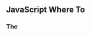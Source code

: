 ## JavaScript Where To

### The <script> Tag

In HTML, JavaScript code is inserted between `<script>` and `</script>` tags.

```javascript
<script>
document.getElementById("demo").innerHTML = "My First JavaScript";
</script>
```



### JavaScript in <head> or <body>

Scripts can be placed in the `<body>`, or in the `<head>` section of an HTML page, or in both.



### External JavaScript

```html
<script src="myScript.js"></script>
```

To add several script files to one page - use several script tags:

```html
<script src="myScript1.js"></script>
<script src="myScript2.js"></script>
```



## JavaScript Output

* Writing into an HTML element, using `innerHTML`.
* Writing into the HTML output using `document.write()`.
* Writing into an alert box, using `window.alert()`.
* Writing into the browser console, using `console.log()`.

### Using document.write( )

Using document.write() after an HTML document is loaded, will **delete all existing HTML**:

### Example

```html
<!DOCTYPE html>
<html>
<body>

<h1>My First Web Page</h1>
<p>My first paragraph.</p>

<button type="button" onclick="document.write(5 + 6)">Try it</button>

</body>
</html>
```

### Using window.alert()

You can skip the `window` keyword.

In JavaScript, the window object is the global scope object. This means that variables, properties, and methods by default belong to the window object. This also means that specifying the `window` keyword is optional.

## JavaScript Statements

## Semicolons ;

Semicolons separate JavaScript statements.

Add a semicolon at the end of each executable statement



## JavaScript White Space

JavaScript ignores multiple spaces. You can add white space to your script to make it more readable.

The following lines are equivalent:

```javascript
let person = "Hege";
let person="Hege";
```



### JavaScript Line Length and Line Breaks

For best readability, programmers often like to avoid code lines longer than 80 characters.

If a JavaScript statement does not fit on one line, the best place to break it is after an operator:

```javascript
document.getElementById("demo").innerHTML =
"Hello Dolly!";
```



### JavaScript Keywords

JavaScript statements often start with a **keyword** to identify the JavaScript action to be performed.

https://www.w3schools.com/js/js_statements.asp



## JavaScript Syntax

### JavaScript Values

The JavaScript syntax defines two types of values:

* fixed values
* Variable values

Fixed values are called **Literals**. Variable values are called **Variables**.

### JavaScript Literals

**Numbers** are written with or without decimals: 

```javascript
10.50
1001
```

 **Strings** are text, written within double or single quotes: 

```javascript
"John Doe"
'John Doe'
```



### JavaScript Variables

In a programming language, **variables** are used to **store** data values.

JavaScript uses the keywords `var`, `let` and `const` to **declare** variables.

An **equal sign** is used to **assign values** to variables.



### JavaScript Expressions

An expression is a combination of values, variables, and operators, which computes to a value.

The computation is called an evaluation.

For example, 5 * 10 evaluates to 50:

```javascript
5 * 10
```

Expressions can also contain variable values:

```javascript
x * 10
```



### JavaScript Keywords

JavaScript **keywords** are used to identify actions to be performed.

The `let` keyword tells the browser to create variables:

```javascript
let x, y;
x = 5 + 6;
y = x * 10;
```

The `var` keyword also tells the browser to create variables:

```javascript
var x, y;
x = 5 + 6;
y = x * 10;
```



### JavaScript Comments

Not all JavaScript statements are "executed".

Code after double slashes `//` or between `/*` and `*/` is treated as a **comment**.

```javascript
let x = 5;   // I will be executed

// x = 6;   I will NOT be executed
```



### JavaScript Identifiers / Names

Identifiers are JavaScript names.

Identifiers are used to name variables and keywords, and functions.

The rules for legal names are the same in most programming languages.

A JavaScript name must begin with:

* A letter (A-Z or a-z)
* A dollar sign ($)
* Or an underscore (_)

Numbers are not allowed as the first character in names.

This way JavaScript can easily distinguish identifiers from numbers.



## JavaScript Variables

### 4 Ways to Declare a JavaScript Variable:

* Using `var`
* Using `let`
* Using `const`
* Using nothing

```javascript
//Using `var`
var x = 5;
var y = 6;
var z = x + y;
//Using `let`
let x = 5;
let y = 6;
let z = x + y;
//Using `const`
const price1 = 5;
const price2 = 6;
let total = price1 + price2;
//Using nothing
x = 5;
y = 6;
z = x + y;
```

### When to Use JavaScript var?

Always declare JavaScript variables with `var`,`let`, or`const`. The `var` keyword is used in all JavaScript code from 1995 to 2015. The `let` and `const` keywords were added to JavaScript in 2015. If you want your code to run in older browsers, you must use `var`.

### When to Use JavaScript const?

If you want a general rule: always declare variables with `const`. If you think the value of the variable can change, use `let`. In this example, `price1`, `price2`, and `total`, are variables:

### JavaScript Dollar Sign $

Using the dollar sign is not very common in JavaScript, but professional programmers often use it as an alias for the main function in a JavaScript library.

In the JavaScript library jQuery, for instance, the main function `$` is used to select HTML elements. In jQuery `$("p");` means "select all p elements".

## JavaScript Let

Variables defined with `let` cannot be Redeclared.

Variables defined with `let` must be Declared before use.

Variables defined with `let` have Block Scope.

### Cannot be Redeclared

```javascript
let x = "John Doe";
let x = 0;
// SyntaxError: 'x' has already been declared

var x = "John Doe";
var x = 0;
//With var you can
```

## Block Scope

Before ES6 (2015), JavaScript had only **Global Scope** and **Function Scope**.

ES6 introduced two important new JavaScript keywords: `let` and `const`.

These two keywords provide **Block Scope** in JavaScript.

Variables declared inside a { } block cannot be accessed from outside the block:

```javascript
{ 
  let x = 2;
}
// x can NOT be used here

//Variables declared with the var keyword can NOT have block scope.
//Variables declared inside a { } block can be accessed from outside the block.
{ 
  var x = 2; 
}
// x CAN be used here
```

### Redeclaring Variables

Redeclaring a variable using the `var` keyword can impose problems.

Redeclaring a variable inside a block will also redeclare the variable outside the block:

```javascript
var x = 10;
// Here x is 10
{ 
var x = 2;
// Here x is 2
}
// Here x is 2
```

Redeclaring a variable using the `let` keyword can solve this problem.

Redeclaring a variable inside a block will not redeclare the variable outside the block:

```javascript
let x = 10;
// Here x is 10
{
let x = 2;
// Here x is 2
}
// Here x is 10
```

### Let Hoisting

Variables defined with `var` are **hoisted** to the top and can be initialized at any time.

Meaning: You can use the variable before it is declared:

```javascript
carName = "Volvo";
var carName;
//it's ok
```

If you want to learn more about hoisting, study the chapter [JavaScript Hoisting](https://www.w3schools.com/js/js_hoisting.asp).

Variables defined with `let` are also hoisted to the top of the block, but not initialized.

Meaning: Using a `let` variable before it is declared will result in a `ReferenceError`:

```javascript
carName = "Saab";
let carName = "Volvo";
//it's not ok
```

## JavaScript Const

Variables defined with `const` cannot be Redeclared.

Variables defined with `const` cannot be Reassigned.

Variables defined with `const` have Block Scope.

### Cannot be Reassigned

```javascript
const PI = 3.141592653589793;
PI = 3.14;      // This will give an error
PI = PI + 10;   // This will also give an error
```

### Must be Assigned

```javascript
const PI = 3.14159265359;
//ok

const PI;
PI = 3.14159265359;
//not ok
```

### Block Scope

Declaring a variable with `const` is similar to `let` when it comes to **Block Scope**.

The x declared in the block, in this example, is not the same as the x declared outside the block:

```javascript
const x = 10;
// Here x is 10
{ 
const x = 2;
// Here x is 2
}
// Here x is 10
```

## JavaScript Operators

### Arithmetic Operators

![avatar](images/Screenshot 2022-11-20 at 10.45.30.png)

### JavaScript Assignment Operators

![Screenshot 2022-11-20 at 10.49.54](images/Screenshot 2022-11-20 at 10.49.54.png)

### JavaScript Comparison Operators

![Screenshot 2022-11-20 at 10.52.34](images/Screenshot 2022-11-20 at 10.52.34.png)

### JavaScript Bitwise Operators

![Screenshot 2022-11-20 at 10.54.22](images/Screenshot 2022-11-20 at 10.54.22.png)

### JavaScript Logical Operators

![Screenshot 2022-11-20 at 10.57.33](images/Screenshot 2022-11-20 at 10.57.33.png)

## JavaScript Objects

It is a common practice to declare objects with the const keyword.

```javascript
const person = {firstName:"John", lastName:"Doe", age:50, eyeColor:"blue"};
```

### Object Methods

Objects can also have **methods**.

Methods are **actions** that can be performed on objects.

Methods are stored in properties as **function definitions**.

```javascript
const person = {
  firstName: "John",
  lastName : "Doe",
  id       : 5566,
  fullName : function() {
    return this.firstName + " " + this.lastName;
  }
};
```

### What is **this**?

| In an object method, `this` refers to the **object**.        |
| ------------------------------------------------------------ |
| Alone, `this` refers to the **global object**.               |
| In a function, `this` refers to the **global object**.       |
| In a function, in strict mode, `this` is `undefined`.        |
| In an event, `this` refers to the **element** that received the event. |
| Methods like `call()`, `apply()`, and `bind()` can refer `this` to **any object**. |

## JavaScript Events

An HTML event can be something the browser does, or something a user does.

Here are some examples of HTML events:

* An HTML web page has finished loading
* An HTML input field was changed
* An HTML button was clicked

HTML allows event handler attributes, **with JavaScript code**, to be added to HTML elements.

```javascript
//With single quotes:
<element event='some JavaScript'>
//With double quotes:
<element event="some JavaScript">
```

### Common HTML Events

![Screenshot 2022-11-21 at 10.56.37](images/Screenshot 2022-11-21 at 10.56.37.png)

## JavaScript String Methods

### JavaScript String Length

```javascript
let text = "ABCDEFGHIJKLMNOPQRSTUVWXYZ";
let length = text.length;
```

### Extracting String Parts

There are 3 methods for extracting a part of a string:

* `slice(*start*, *end*)`
* `substring(*start*, *end*)`
* `substr(*start*, *length*)`

### slice()

```javascript
//Slice out a portion of a string from position 7 to position 13:
let text = "Apple, Banana, Kiwi";
let part = text.slice(7, 13);

//If you omit the second parameter, the method will slice out the rest of the string:
let text = "Apple, Banana, Kiwi";
let part = text.slice(7);

//If a parameter is negative, the position is counted from the end of the string:
let text = "Apple, Banana, Kiwi";
let part = text.slice(-12);

//This example slices out a portion of a string from position -12 to position -6:
let text = "Apple, Banana, Kiwi";
let part = text.slice(-12, -6);
```

### substring()

`substring()` is similar to `slice()`.

The difference is that start and end values less than 0 are treated as 0 in `substring()`.

```javascript
let str = "Apple, Banana, Kiwi";
let part = str.substring(7, 13);
```

### substr()

`substr()` is similar to `slice()`.

The difference is that the second parameter specifies the **length** of the extracted part.

```javascript
let str = "Apple, Banana, Kiwi";
let part = str.substr(7, 6);

//If you omit the second parameter, substr() will slice out the rest of the string.
let str = "Apple, Banana, Kiwi";
let part = str.substr(7);

//If the first parameter is negative, the position counts from the end of the string.
let str = "Apple, Banana, Kiwi";
let part = str.substr(-4);
```

### replace()

The `replace()` method replaces a specified value with another value in a string:

```javascript
let text = "Please visit Microsoft!";
let newText = text.replace("Microsoft", "W3Schools");
```

* The `replace()` method does not change the string it is called on.
* The `replace()` method returns a new string.
* The `replace()` method replaces **only the first** match

By default, the `replace()` method is case sensitive. Writing MICROSOFT (with upper-case) will not work

To replace case insensitive, use a **regular expression** with an `/i` flag (insensitive):

```javascript
let text = "Please visit Microsoft!";
let newText = text.replace(/MICROSOFT/i, "W3Schools");
```

To replace all matches, use a **regular expression** with a `/g` flag (global match):

```javascript
let text = "Please visit Microsoft and Microsoft!";
let newText = text.replace(/Microsoft/g, "W3Schools");
```

### ReplaceAll()

In 2021, JavaScript introduced the string method `replaceAll()`:

```javascript
text = text.replaceAll("Cats","Dogs");
text = text.replaceAll("cats","dogs");
```

The `replaceAll()` method allows you to specify a regular expression instead of a string to be replaced.

If the parameter is a regular expression, the global flag (g) must be set set, otherwise a TypeError is thrown.

```javascript
text = text.replaceAll(/Cats/g,"Dogs");
text = text.replaceAll(/cats/g,"dogs");
```

### Converting to Upper and Lower Case

A string is converted to upper case with `toUpperCase()`:

A string is converted to lower case with `toLowerCase()`:

```javascript
let text1 = "Hello World!";
let text2 = text1.toUpperCase();

let text1 = "Hello World!";       // String
let text2 = text1.toLowerCase();  // text2 is text1 converted to lower
```

### Note

All string methods return a new string. They don't modify the original string.

Formally said:

Strings are immutable: Strings cannot be changed, only replaced.

### trim()

The `trim()` method removes whitespace from both sides of a string:

```javascript
let text1 = "      Hello World!      ";
let text2 = text1.trim();
```

### trimStart()

ECMAScript 2019 added the String method `trimStart()` to JavaScript.

The `trimStart()` method works like `trim()`, but removes whitespace only from the start of a string.

```javascript
let text1 = "     Hello World!     ";
let text2 = text1.trimStart();
```

### trimEnd()

ECMAScript 2019 added the String method `trimEnd()` to JavaScript.

The `trimEnd()` method works like `trim()`, but removes whitespace only from the end of a string.

```javascript
let text1 = "     Hello World!     ";
let text2 = text1.trimEnd();
```

### charAt()

The `charAt()` method returns the character at a specified index (position) in a string:

```javascript
let text = "HELLO WORLD";
let char = text.charAt(0);
```

### Property Access

```javascript
let text = "HELLO WORLD";
let char = text[0];
```

Note

Property access might be a little **unpredictable:**

* It makes strings look like arrays (but they are not)
* If no character is found, [ ] returns undefined, while charAt() returns an empty string.
* It is read only. str[0] = "A" gives no error (but does not work!)

### split()

A string can be converted to an array with the `split()` method:

```javascript
text.split(",")    // Split on commas
text.split(" ")    // Split on spaces
text.split("|")    // Split on pipe
```

